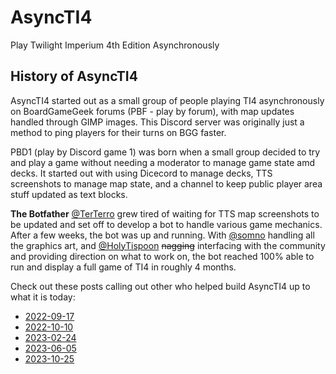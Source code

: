# AsyncTI4

Play Twilight Imperium 4th Edition Asynchronously

## History of AsyncTI4

AsyncTI4 started out as a small group of people playing TI4 asynchronously on BoardGameGeek forums (PBF - play by forum), with map updates handled through GIMP images. This Discord server was originally just a method to ping players for their turns on BGG faster.

PBD1 (play by Discord game 1) was born when a small group decided to try and play a game without needing a moderator to manage game state amd decks. It started out with using Dicecord to manage decks, TTS screenshots to manage map state, and a channel to keep public player area stuff updated as text blocks.

**The Botfather** [@TerTerro](https://github.com/TerTerro) grew tired of waiting for TTS map screenshots to be updated and set off to develop a bot to handle various game mechanics. After a few weeks, the bot was up and running. With [@somno](https://github.com/CptSomno) handling all the graphics art, and [@HolyTispoon](https://github.com/HolyTispoon) ~~nagging~~ interfacing with the community and providing direction on what to work on, the bot reached 100% able to run and display a full game of TI4 in roughly 4 months.


Check out these posts calling out other who helped build AsyncTI4 up to what it is today:
- [2022-09-17](https://discord.com/channels/943410040369479690/1019459008622493716/1020779481817944216)
- [2022-10-10](https://discord.com/channels/943410040369479690/1019459008622493716/1029092279161466972)
- [2023-02-24](https://discord.com/channels/943410040369479690/1019459008622493716/1078802482156806215)
- [2023-06-05](https://discord.com/channels/943410040369479690/1019459008622493716/1115296732851486750)
- [2023-10-25](https://discord.com/channels/943410040369479690/1019459008622493716/1166804539157000192)

